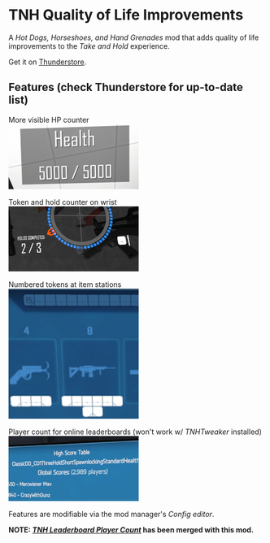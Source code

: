 # TNH Quality of Life Improvements
A *Hot Dogs, Horseshoes, and Hand Grenades* mod that adds quality of life improvements to the *Take and Hold* experience.

Get it on [Thunderstore](https://h3vr.thunderstore.io/package/muskit/TNH_Quality_of_Life_Improvements/).

## Features (check Thunderstore for up-to-date list)
More visible HP counter<br/>
<img src=preview/hp.png>

Token and hold counter on wrist<br/>
<img src=preview/stats.png>

Numbered tokens at item stations<br/>
<img src="preview/item station.png">

Player count for online leaderboards (won't work w/ *TNHTweaker* installed)<br/>
<img src=preview/leaderboard.png><br/>

Features are modifiable via the mod manager's *Config editor*.

**NOTE: [*TNH Leaderboard Player Count*](https://github.com/muskit/TNH-Leaderboard-Player-Count/) has been merged with this mod.**